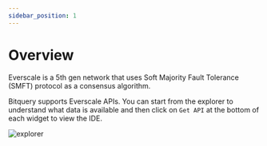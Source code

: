 ```yaml
---
sidebar_position: 1
---
```


# Overview

Everscale is a 5th gen network that uses Soft Majority Fault Tolerance (SMFT) protocol as a consensus algorithm.

Bitquery supports Everscale APIs. You can start from the explorer to understand what data is available and then click on `Get API` at the bottom of each widget to view the IDE.

![explorer](/img/ide/everscale_explorer.png)